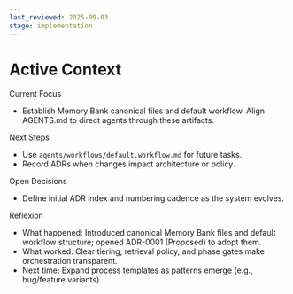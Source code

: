 ```yaml
---
last_reviewed: 2025-09-03
stage: implementation
---
```


# Active Context

Current Focus
- Establish Memory Bank canonical files and default workflow. Align AGENTS.md to direct agents through these artifacts.

Next Steps
- Use `agents/workflows/default.workflow.md` for future tasks.
- Record ADRs when changes impact architecture or policy.

Open Decisions
- Define initial ADR index and numbering cadence as the system evolves.

Reflexion
- What happened: Introduced canonical Memory Bank files and default workflow structure; opened ADR-0001 (Proposed) to adopt them.
- What worked: Clear tiering, retrieval policy, and phase gates make orchestration transparent.
- Next time: Expand process templates as patterns emerge (e.g., bug/feature variants).
